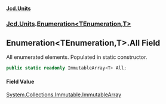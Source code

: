 #### [Jcd.Units](index.md 'index')
### [Jcd.Units](Jcd.Units.md 'Jcd.Units').[Enumeration&lt;TEnumeration,T&gt;](Enumeration_TEnumeration,T_.md 'Jcd.Units.Enumeration<TEnumeration,T>')

## Enumeration<TEnumeration,T>.All Field

All enumerated elements. Populated in static constructor.

```csharp
public static readonly ImmutableArray<T> All;
```

#### Field Value
[System.Collections.Immutable.ImmutableArray](https://docs.microsoft.com/en-us/dotnet/api/System.Collections.Immutable.ImmutableArray 'System.Collections.Immutable.ImmutableArray')